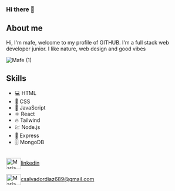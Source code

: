 ### Hi there 👋

## About me 

Hi, I'm mafe, welcome to my profile of GITHUB. I'm a full stack web developer junior.
I like nature, web design and good vibes

![Mafe (1)](https://user-images.githubusercontent.com/116750999/223022232-fb17b72d-389e-4333-aa4e-49836169fd3b.png)

## Skills
- 💻 HTML
- 🎨 CSS
- 🚀 JavaScript
- ⚛️ React
- 🔥 Tailwind
- 💹 Node.js
- 🚀 Express
- 🗄️ MongoDB

## 


<a href="https://www.linkedin.com/in/maria-fernanda-p-6808a4139/" target="blank"><img align="center" src="https://cdn.jsdelivr.net/npm/simple-icons@3.0.1/icons/linkedin.svg" alt="Maria Fernanda Pantoja" height="30" width="40" />linkedin</a>


<a href=" mfpc_@hotmail.com " target="blank"><img align="center" src="https://cdn.jsdelivr.net/npm/simple-icons@3.0.1/icons/gmail.svg" alt="Maria Fernanda Pantoja" height="30" width="40" />csalvadordiaz689@gmail.com</a>


<!--
**Mafesita23/Mafesita23** is a ✨ _special_ ✨ repository because its `README.md` (this file) appears on your GitHub profile.

Here are some ideas to get you started:

- 🔭 I’m currently working on ...
- 🌱 I’m currently learning ...
- 👯 I’m looking to collaborate on ...
- 🤔 I’m looking for help with ...
- 💬 Ask me about ...
- 📫 How to reach me: ...
- 😄 Pronouns: ...
- ⚡ Fun fact: ...
-->
